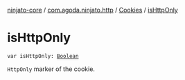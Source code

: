 [ninjato-core](../../index.md) / [com.agoda.ninjato.http](../index.md) / [Cookies](index.md) / [isHttpOnly](./is-http-only.md)

# isHttpOnly

`var isHttpOnly: `[`Boolean`](https://kotlinlang.org/api/latest/jvm/stdlib/kotlin/-boolean/index.html)

`HttpOnly` marker of the cookie.

